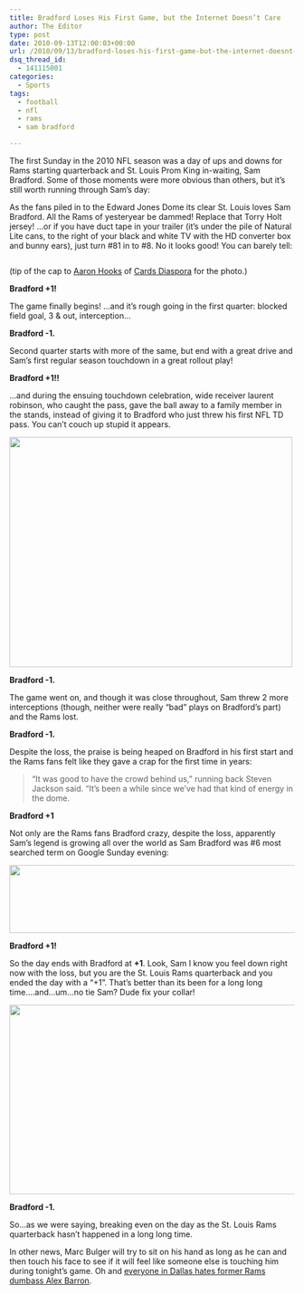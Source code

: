 ```yaml
---
title: Bradford Loses His First Game, but the Internet Doesn’t Care
author: The Editor
type: post
date: 2010-09-13T12:00:03+00:00
url: /2010/09/13/bradford-loses-his-first-game-but-the-internet-doesnt-care/
dsq_thread_id:
  - 141115001
categories:
  - Sports
tags:
  - football
  - nfl
  - rams
  - sam bradford

---
```

The first Sunday in the 2010 NFL season was a day of ups and downs for Rams starting quarterback and St. Louis Prom King in-waiting, Sam Bradford. Some of those moments were more obvious than others, but it&#8217;s still worth running through Sam&#8217;s day:

As the fans piled in to the Edward Jones Dome its clear St. Louis loves Sam Bradford. All the Rams of yesteryear be dammed! Replace that Torry Holt jersey! &#8230;or if you have duct tape in your trailer (it&#8217;s under the pile of Natural Lite cans, to the right of your black and white TV with the HD converter box and bunny ears), just turn #81 in to #8. No it looks good! You can barely tell:

<p style="text-align: left;">
  <a href="http://media.punchingkitty.com/wordpress/2010/09/bradford_jersey.jpg"><img class="aligncenter size-full wp-image-6725" title="bradford_jersey" src="http://media.punchingkitty.com/wordpress/2010/09/bradford_jersey.jpg?filter=resize&w=500" alt="" /></a>
</p>

<p style="text-align: left;">
  (tip of the cap to <a href="http://twitter.com/athooks/status/24327085794" target="_blank">Aaron Hooks</a> of <a href="http://cardsdiaspora.com/" target="_blank">Cards Diaspora</a> for the photo.)
</p>

<p style="text-align: left;">
  <strong>Bradford +1!</strong>
</p>

<p style="text-align: left;">
  The game finally begins! &#8230;and it&#8217;s rough going in the first quarter: blocked field goal, 3 & out, interception&#8230;
</p>

<p style="text-align: left;">
  <strong>Bradford -1.</strong>
</p>

<p style="text-align: left;">
  Second quarter starts with more of the same, but end with a great drive and Sam&#8217;s first regular season touchdown in a great rollout play!
</p>

<p style="text-align: left;">
  <strong>Bradford +1!!</strong>
</p>

<p style="text-align: left;">
  &#8230;and during the ensuing touchdown celebration, wide receiver laurent robinson, who caught the pass, gave the ball away to a family member in the stands, instead of giving it to Bradford who just threw his first NFL TD pass. You can&#8217;t couch up stupid it appears.
</p>

<p style="text-align: left;">
  <a href="http://media.punchingkitty.com/wordpress/2010/09/bradford_robinson_td_tweets.jpg"><img class="aligncenter size-full wp-image-6726" title="bradford_robinson_td_tweets" src="http://media.punchingkitty.com/wordpress/2010/09/bradford_robinson_td_tweets.jpg" alt="" width="500" height="407" /></a>
</p>

<p style="text-align: left;">
  <strong>Bradford -1.</strong>
</p>

<p style="text-align: left;">
  The game went on, and though it was close throughout, Sam threw 2 more interceptions (though, neither were really &#8220;bad&#8221; plays on Bradford&#8217;s part) and the Rams lost.
</p>

<p style="text-align: left;">
  <strong>Bradford -1.</strong>
</p>

<p style="text-align: left;">
  Despite the loss, the praise is being heaped on Bradford in his first start and the Rams fans felt like they gave a crap for the first time in years:
</p>

> <p style="text-align: left;">
>   &#8220;It was good to have the crowd behind us,&#8221; running back Steven Jackson said. &#8220;It&#8217;s been a while since we&#8217;ve had that kind of energy in the dome.
> </p>

<p style="text-align: left;">
  <strong>Bradford +1</strong>
</p>

<p style="text-align: left;">
  Not only are the Rams fans Bradford crazy, despite the loss, apparently Sam&#8217;s legend is growing all over the world as Sam Bradford was #6 most searched term on Google Sunday evening:
</p>

<p style="text-align: left;">
  <a href="http://media.punchingkitty.com/wordpress/2010/09/sam_bradford_google.jpg"><img class="aligncenter size-full wp-image-6727" title="sam_bradford_google" src="http://media.punchingkitty.com/wordpress/2010/09/sam_bradford_google.jpg" alt="" width="585" height="120" /></a>
</p>

<p style="text-align: left;">
  <strong>Bradford +1!</strong>
</p>

<p style="text-align: left;">
  So the day ends with Bradford at <strong>+1</strong>. Look, Sam I know you feel down right now with the loss, but you are the St. Louis Rams quarterback and you ended the day with a &#8220;+1&#8221;. That&#8217;s better than its been for a long long time&#8230;.and&#8230;um&#8230;no tie Sam? Dude fix your collar!
</p>

<p style="text-align: left;">
  <a href="http://media.punchingkitty.com/wordpress/2010/09/bradford_post_game_1.jpg"><img class="aligncenter size-full wp-image-6729" title="bradford_post_game_1" src="http://media.punchingkitty.com/wordpress/2010/09/bradford_post_game_1.jpg" alt="" width="600" height="335" /></a>
</p>

<p style="text-align: left;">
  <strong>Bradford -1.</strong>
</p>

<p style="text-align: left;">
  So&#8230;as we were saying, breaking even on the day as the St. Louis Rams quarterback hasn&#8217;t happened in a long long time.
</p>

<p style="text-align: left;">
  In other news, Marc Bulger will try to sit on his hand as long as he can and then touch his face to see if it will feel like someone else is touching him during tonight&#8217;s game. Oh and <a href="http://profootballtalk.nbcsports.com/2010/09/12/alex-barron-helps-redskins-hold-on-to-win/" target="_blank">everyone in Dallas hates former Rams dumbass Alex Barron</a>.
</p>